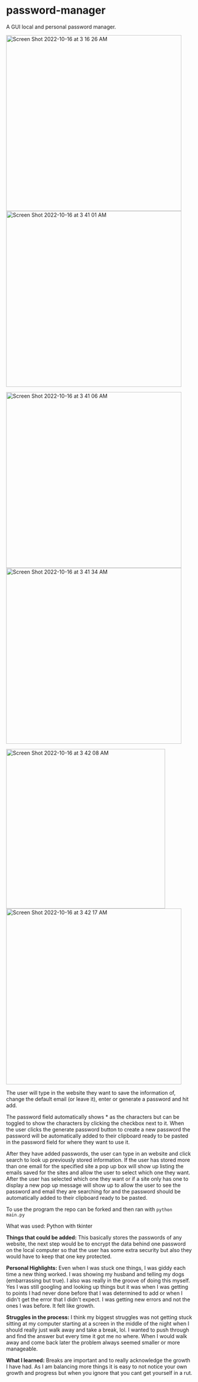 # password-manager

A GUI local and personal password manager.

<img width="474" alt="Screen Shot 2022-10-16 at 3 16 26 AM" src="https://user-images.githubusercontent.com/104288486/196024475-a9793edd-ad32-4189-b7ec-19d398d1779c.png"> <img width="474" alt="Screen Shot 2022-10-16 at 3 41 01 AM" src="https://user-images.githubusercontent.com/104288486/196024504-f9db0474-bce1-432f-90ef-6ff681ad8ed6.png">

<img width="474" alt="Screen Shot 2022-10-16 at 3 41 06 AM" src="https://user-images.githubusercontent.com/104288486/196024544-c5447e79-a95c-4a91-9fa1-294ac1e10f15.png"> <img width="474" alt="Screen Shot 2022-10-16 at 3 41 34 AM" src="https://user-images.githubusercontent.com/104288486/196024566-5080b3c0-4cb3-4efb-b0db-2ba801440fb0.png">

<img width="430" alt="Screen Shot 2022-10-16 at 3 42 08 AM" src="https://user-images.githubusercontent.com/104288486/196024568-89d5792f-742e-454d-ae4c-f85e7a5febd3.png"> <img width="474" alt="Screen Shot 2022-10-16 at 3 42 17 AM" src="https://user-images.githubusercontent.com/104288486/196024570-4e05fff0-bc68-407b-9a9d-d71f7afa5a9f.png">


The user will type in the website they want to save the information of, change the default email (or leave it), enter or generate a password and hit add. 

The password field automatically shows * as the characters but can be toggled to show the characters by clicking the checkbox next to it. When the user clicks the generate password button to create a new password the password will be automatically added to their clipboard ready to be pasted in the password field for where they want to use it. 

After they have added passwords, the user can type in an website and click search to look up previously stored information. If the user has stored more than one email for the specified site a pop up box will show up listing the emails saved for the sites and allow the user to select which one they want. After the user has selected which one they want or if a site only has one to display a new pop up message will show up to allow the user to see the password and email they are searching for and the password should be automatically added to their clipboard ready to be pasted.


To use the program the repo can be forked and then ran with `python main.py`

What was used: Python with tkinter

**Things that could be added:** This basically stores the passwords of any website, the next step would be to encrypt the data behind one password on the local computer so that the user has some extra security but also they would have to keep that one key protected. 

**Personal Highlights:**
Even when I was stuck one things, I was giddy each time a new thing worked. I was showing my husband and telling my dogs (embarrassing but true). I also was really in the groove of doing this myself. Yes I was still googling and looking up things but it was when I was getting to points I had never done before that I was determined to add or when I didn't get the error that I didn't expect. I was getting new errors and not the ones I was before. It felt like growth.


**Struggles in the process:**
I think my biggest struggles was not getting stuck sitting at my computer starting at a screen in the middle of the night when I should really just walk away and take a break, lol. I wanted to push through and find the answer but every time it got me no where. When I would walk away and come back later the problem always seemed smaller or more manageable.

**What I learned:**
Breaks are important and to really acknowledge the growth I have had. As I am balancing more things it is easy to not notice your own growth and progress but when you ignore that you cant get yourself in a rut.
